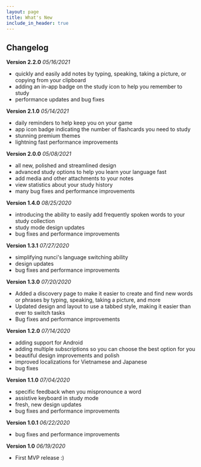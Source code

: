 ```yaml
---
layout: page
title: What's New
include_in_header: true
---
```


## Changelog

**Version 2.2.0** _05/16/2021_
- quickly and easily add notes by typing, speaking, taking a picture, or copying from your clipboard
- adding an in-app badge on the study icon to help you remember to study
- performance updates and bug fixes

**Version 2.1.0** _05/14/2021_
- daily reminders to help keep you on your game
- app icon badge indicating the number of flashcards you need to study
- stunning premium themes
- lightning fast performance improvements

**Version 2.0.0** _05/08/2021_
- all new, polished and streamlined design
- advanced study options to help you learn your language fast
- add media and other attachments to your notes
- view statistics about your study history
- many bug fixes and performance improvements

**Version 1.4.0** _08/25/2020_
- introducing the ability to easily add frequently spoken words to your study collection
- study mode design updates
- bug fixes and performance improvements

**Version 1.3.1** _07/27/2020_
- simplifying nunci's language switching ability
- design updates
- bug fixes and performance improvements

**Version 1.3.0** _07/20/2020_
- Added a discovery page to make it easier to create and find new words or phrases by typing, speaking, taking a picture, and more
- Updated design and layout to use a tabbed style, making it easier than ever to switch tasks
- Bug fixes and performance improvements

**Version 1.2.0** _07/14/2020_
- adding support for Android
- adding multiple subscriptions so you can choose the best option for you
- beautiful design improvements and polish
- improved localizations for Vietnamese and Japanese
- bug fixes

**Version 1.1.0** _07/04/2020_
- specific feedback when you mispronounce a word
- assistive keyboard in study mode
- fresh, new design updates
- bug fixes and performance improvements

**Version 1.0.1** _06/22/2020_
- bug fixes and performance improvements

**Version 1.0** _06/19/2020_
- First MVP release :)
